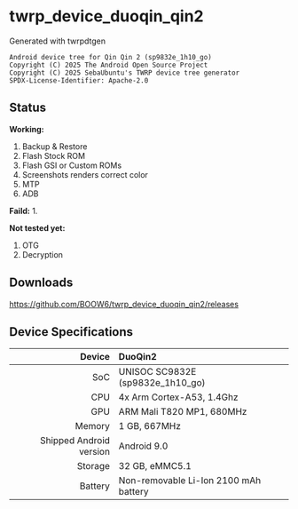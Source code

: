 # twrp_device_duoqin_qin2

Generated with twrpdtgen
```
Android device tree for Qin Qin 2 (sp9832e_1h10_go)
Copyright (C) 2025 The Android Open Source Project
Copyright (C) 2025 SebaUbuntu's TWRP device tree generator
SPDX-License-Identifier: Apache-2.0
```

## Status

**Working:**
1. Backup & Restore
2. Flash Stock ROM
3. Flash GSI or Custom ROMs
4. Screenshots renders correct color
5. MTP
6. ADB

**Faild:**
1. 

**Not tested yet:**
1. OTG
2. Decryption

## Downloads

https://github.com/BOOW6/twrp_device_duoqin_qin2/releases

## Device Specifications

| Device | DuoQin2 |
| ---: | :--- |
| SoC | UNISOC SC9832E (sp9832e_1h10_go) |
| CPU | 4x Arm Cortex-A53, 1.4Ghz |
| GPU | ARM Mali T820 MP1, 680MHz |
| Memory | 1 GB, 667MHz |
| Shipped Android version | Android 9.0 |
| Storage | 32 GB, eMMC5.1 |
| Battery | Non-removable Li-Ion 2100 mAh battery |

